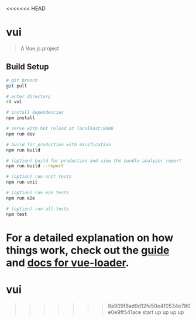<<<<<<< HEAD
# vui

> A Vue.js project

## Build Setup

``` bash
# git branch
git pull

# enter directory
cd vui

# install dependencies
npm install

# serve with hot reload at localhost:8080
npm run dev

# build for production with minification
npm run build

# (option) build for production and view the bundle analyzer report
npm run build --report

# (option) run unit tests
npm run unit

# (option) run e2e tests
npm run e2e

# (option) run all tests
npm test
```

For a detailed explanation on how things work, check out the [guide](http://vuejs-templates.github.io/webpack/) and [docs for vue-loader](http://vuejs.github.io/vue-loader).
=======
# vui
>>>>>>> 8a909f8ad9d12fe50e4f0534e780e0e9ff541ace
start up up up up
